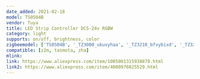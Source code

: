 ```yaml
---
date_added: 2021-02-18
model: TS0504B
vendor: Tuya
title: LED Strip Controller DC5-24v RGBW  
category: light
supports: on/off, brightness, color
zigbeemodel: ['TS0504B', '_TZ3000_ukuvyhaa', '_TZ3210_bfvybixd', '_TZ3210_sroezl0s']
compatible: [z2m, tasmota, zha]
mlink: 
link: https://www.aliexpress.com/item/1005001315938878.html
link2: https://www.aliexpress.com/item/4000976025529.html
---
```


